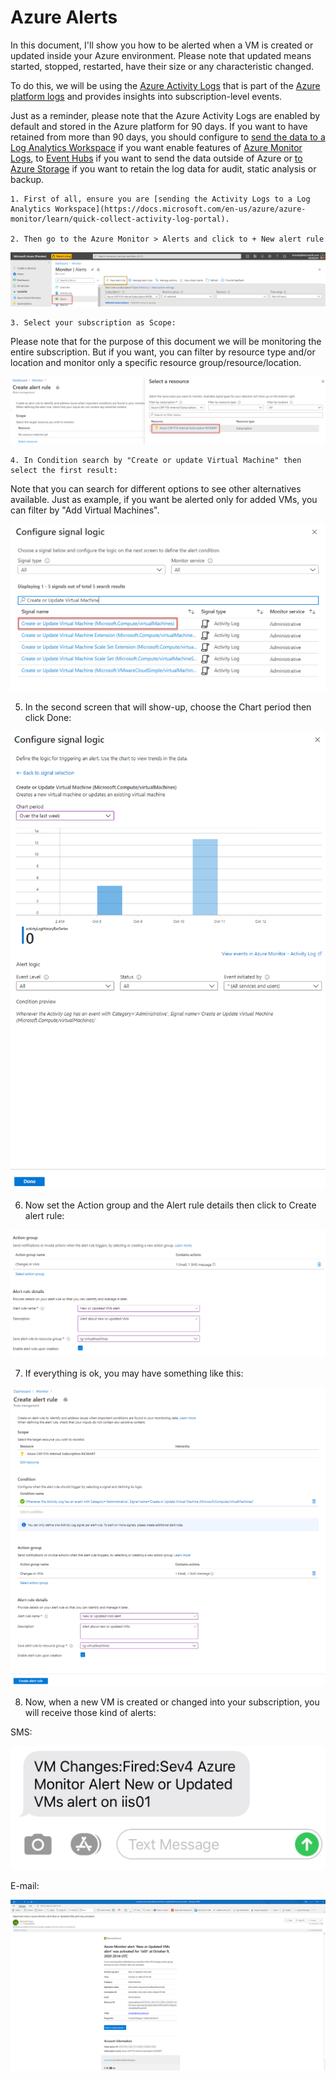 # Azure Alerts

In this document, I'll show you how to be alerted when a VM is created or updated inside your Azure environment. Please note that updated means started, stopped, restarted, have their size or any characteristic changed.

To do this, we will be using the [Azure Activity Logs](https://docs.microsoft.com/en-us/azure/azure-monitor/platform/activity-log) that is part of the [Azure platform logs](https://docs.microsoft.com/en-us/azure/azure-monitor/platform/platform-logs-overview) and provides insights into subscription-level events.

Just as a reminder, please note that the Azure Activity Logs are enabled by default and stored in the Azure platform for 90 days. If  you want to have retained from more than 90 days, you should configure to [send the data to a Log Analytics Workspace](https://docs.microsoft.com/en-us/azure/azure-monitor/platform/activity-log#send-to-log-analytics-workspace) if you want enable features of [Azure Monitor Logs](https://docs.microsoft.com/en-us/azure/azure-monitor/platform/data-platform-logs), to [Event Hubs](https://docs.microsoft.com/en-us/azure/azure-monitor/platform/activity-log#send-to-azure-event-hubs) if you want to send the data outside of Azure or [to Azure Storage](https://docs.microsoft.com/en-us/azure/azure-monitor/platform/activity-log#send-to--azure-storage)  if you want to retain the log data for audit, static analysis or backup.

	1. First of all, ensure you are [sending the Activity Logs to a Log Analytics Workspace](https://docs.microsoft.com/en-us/azure/azure-monitor/learn/quick-collect-activity-log-portal). 

	2. Then go to the Azure Monitor > Alerts and click to + New alert rule

![alerts](images/alerts.png)

	3. Select your subscription as Scope:

Please note that for the purpose of this document we will be monitoring the entire subscription. But if you want, you can filter by resource type and/or location and monitor only a specific resource group/resource/location.

![setsubscription](images/setsubscription.png)

	4. In Condition search by "Create or update Virtual Machine" then select the first result:

Note that you can search for different options to see other  alternatives available. Just as example, if you want be alerted only for added VMs, you can filter by "Add Virtual Machines".

![signallogic](images/signallogic.png)

  5. In the second screen that will show-up, choose the Chart period then click Done:

![configuresignal](images/configuresignal.png)

  6. Now set the Action group and the Alert rule details then click to Create alert rule:

![actiongroup](images/actiongroup.png)

  7. If everything is ok, you may have something like this:

![alertrule](images/alertrule.png)

  8. Now, when a new VM is created or changed into your subscription, you will receive those kind of alerts:
  
  SMS:
  
  ![sms](images/sms.png)
  
  E-mail: 
  
  ![email](images/email.png)
    
  
